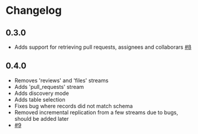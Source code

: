 # Changelog

## 0.3.0
  * Adds support for retrieving pull requests, assignees and collaborars [#8](https://github.com/singer-io/tap-github/pull/8)

## 0.4.0
  * Removes 'reviews' and 'files' streams
  * Adds 'pull_requests' stream
  * Adds discovery mode
  * Adds table selection
  * Fixes bug where records did not match schema
  * Removed incremental replication from a few streams due to bugs, should be added later
  * [#9](https://github.com/singer-io/tap-github/pull/9)
